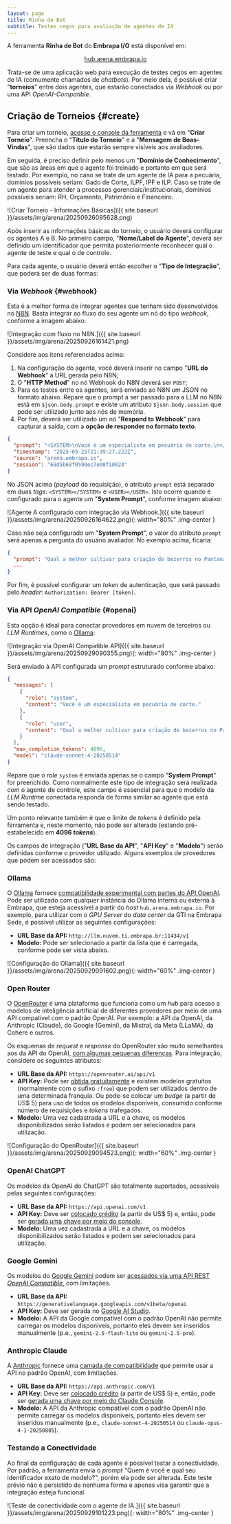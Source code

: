 ```yaml
---
layout: page
title: Rinha de Bot
subtitle: Testes cegos para avaliação de agentes de IA
---
```


<!-- <iframe width="730" height="410" src="https://www.youtube.com/embed/wnN1tiGVcu4" frameborder="0" allow="accelerometer; autoplay; clipboard-write; encrypted-media; gyroscope; picture-in-picture; web-share" allowfullscreen></iframe> -->

A ferramenta **Rinha de Bot** do **Embrapa I/O** está disponível em:

<div style="margin: 0 auto; text-align: center;">
    <a class="btn btn-info btn-lg" href="https://hub.arena.embrapa.io" target="_blank">hub.arena.embrapa.io</a>
</div>

Trata-se de uma aplicação web para execução de testes cegos em agentes de IA (comumente chamados de _chatbots_). Por meio dela, é possível criar "**torneios**" entre dois agentes, que estarão conectados via _Webhook_ ou por uma API _OpenAI-Compatible_.

## Criação de Torneios {#create}

Para criar um torneio, [acesse o console da ferramenta](https://hub.arena.embrapa.io) e vá em "**Criar Torneio**". Preencha o "**Título do Torneio**" e a "**Mensagem de Boas-Vindas**", que são dados que estarão sempre visíveis aos avaliadores.

Em seguida, é preciso definir pelo menos um "**Domínio de Conhecimento**", que são as áreas em que o agente foi treinado e portanto em que será testado. Por exemplo, no caso se trate de um agente de IA para a pecuária, domínios possíveis seriam: Gado de Corte, ILPF, IPF e ILP. Caso se trate de um agente para atender a processos gerenciais/institucionais, domínios possíveis seriam: RH, Orçamento, Patrimônio e Financeiro.

![Criar Torneio - Informações Básicas]({{ site.baseurl }}/assets/img/arena/20250926095628.png)

Após inserir as informações básicas do torneio, o usuário deverá configurar os agentes A e B. No primeiro campo, "**Nome/Label do Agente**", deverá ser definido um identificador que permita posteriormente reconhecer qual o agente de teste e qual o de controle.

Para cada agente, o usuário deverá então escolher o "**Tipo de Integração**", que poderá ser de duas formas:

### Via _Webhook_ {#webhook}

Esta é a melhor forma de integrar agentes que tenham sido desenvolvidos no [N8N](https://n8n.io). Basta integrar ao fluxo do seu agente um nó do tipo _webhook_, conforme a imagem abaixo:

![Integração com fluxo no N8N.]({{ site.baseurl }}/assets/img/arena/20250926161421.png)

Considere aos itens referenciados acima:

1. Na configuração do agente, você deverá inserir no campo "**URL do Webhook**" a URL gerada pelo N8N;
2. O "**HTTP Method**" no nó Webhook do N8N deverá ser `POST`;
3. Para os testes entre os agentes, será enviado ao N8N um JSON no formato abaixo. Repare que o prompt a ser passado para a LLM no N8N está em `$json.body.prompt` e existe um atributo `$json.body.session` que pode ser utilizado junto aos nós de memória.
4. Por fim, deverá ser utilizado um nó "**Respond to Webhook**" para capturar a saída, com a **opção de responder no formato texto**.

```json
{
  "prompt": "<SYSTEM>\nVocê é um especialista em pecuária de corte.\n</SYSTEM>\n\n<USER>\nQual a melhor cultivar para criação de bezerros no Pantanal?\n</USER>",
  "timestamp": "2025-09-25T21:39:27.222Z",
  "source": "arena.embrapa.io",
  "session": "68d5b68f0590ec7e08f10024"
}
```

No JSON acima (_payload_ da requisição), o atributo `prompt` está separado em duas _tags_: `<SYSTEM></SYSTEM>` e `<USER></USER>`. Isto ocorre quando é configurado para o agente um "**System Prompt**", conforme imagem abaixo:

![Agente A configurado com integração via Webhook.]({{ site.baseurl }}/assets/img/arena/20250926164622.png){: width="80%" .img-center }

Caso não seja configurado um "**System Prompt**", o valor do atributo `prompt` será apenas a pergunta do usuário avaliador. No exemplo acima, ficaria:

```json
{
  "prompt": "Qual a melhor cultivar para criação de bezerros no Pantanal?",
  ...
}
```

Por fim, é possível configurar um _token_ de autenticação, que será passado pelo _header_: `Authorization: Bearer [token]`.

### Via API _OpenAI Compatible_ {#openai}

Esta opção é ideal para conectar provedores em nuvem de terceiros ou _LLM Runtimes_, como o [Ollama](https://ollama.com):

![Integração via OpenAI Compatible API]({{ site.baseurl }}/assets/img/arena/20250929090355.png){: width="80%" .img-center }

Será enviado à API configurada um _prompt_ estruturado conforme abaixo:

```json
{
  "messages": [
    {
      "role": "system",
      "content": "Você é um especialista em pecuária de corte."
    },
    {
      "role": "user",
      "content": "Qual a melhor cultivar para criação de bezerros no Pantanal?"
    }
  ],
  "max_completion_tokens": 4096,
  "model": "claude-sonnet-4-20250514"
}
```

Repare que o _role_ `system` é enviada apenas se o campo "**System Prompt**" for preenchido. Como normalmente este tipo de integração será realizada com o agente de controle, este campo é essencial para que o modelo da _LLM Runtime_ conectada responda de forma similar ao agente que está sendo testado.

Um ponto relevante também é que o limite de _tokens_ é definido pela ferramenta e, neste momento, não pode ser alterado (estando pré-estabelecido em **4096 _tokens_**).

Os campos de integração ("**URL Base da API**", "**API Key**" e "**Modelo**") serão definidas conforme o provedor utilizado. Alguns exemplos de provedores que podem ser acessados são:

### Ollama

O [Ollama](https://ollama.com) fornece [compatibilidade experimental com partes do API OpenAI](https://docs.ollama.com/openai). Pode ser utilizado com qualquer instância do Ollama interna ou externa à Embrapa, que esteja acessível a partir do _host_ `hub.arena.embrapa.io`. Por exemplo, para utilizar com o _GPU Server_ do _data center_ da GTI na Embrapa Sede, é possível utilizar as seguintes configurações:

- **URL Base da API:** `http://llm.nuvem.ti.embrapa.br:11434/v1`
- **Modelo:** Pode ser selecionado a partir da lista que é carregada, conforme pode ser vista abaixo.

![Configuração do Ollama]({{ site.baseurl }}/assets/img/arena/20250929091602.png){: width="60%" .img-center }

### Open Router

O [OpenRouter](https://openrouter.ai) é uma plataforma que funciona como um _hub_ para acesso a modelos de inteligência artificial de diferentes provedores por meio de uma API compatível com o padrão OpenAI. Por exemplo: a API da OpenAI, da Anthropic (Claude), do Google (Gemini), da Mistral, da Meta (LLaMA), da Cohere e outros.

Os esquemas de _request_ e _response_ do OpenRouter são muito semelhantes aos da API do OpenAI, [com algumas pequenas diferenças](https://openrouter.ai/docs/api-reference/overview). Para integração, considere os seguintes atributos:

- **URL Base da API:** `https://openrouter.ai/api/v1`
- **API Key:** Pode ser [obtida gratuitamente](https://openrouter.ai/settings/keys) e existem modelos gratuitos (normalmente com o sufixo `:free`) que podem ser utilizados dentro de uma determinada franquia. Ou pode-se colocar um _budge_ (a partir de US$ 5) para uso de todos os modelos disponíveis, consumido conforme número de requisições e _tokens_ trafegados.
- **Modelo:** Uma vez cadastrada a URL e a chave, os modelos disponibilizados serão listados e podem ser selecionados para utilização.

![Configuração do OpenRouter]({{ site.baseurl }}/assets/img/arena/20250929094523.png){: width="60%" .img-center }

### OpenAI ChatGPT

Os modelos da OpenAI do ChatGPT são totalmente suportados, acessíveis pelas seguintes configurações:

- **URL Base da API:** `https://api.openai.com/v1`
- **API Key:** Deve ser [colocado crédito](https://platform.openai.com/settings/organization/billing/overview) (a partir de US$ 5) e, então, pode ser [gerada uma chave por meio do console](https://platform.openai.com/settings/organization/api-keys).
- **Modelo:** Uma vez cadastrada a URL e a chave, os modelos disponibilizados serão listados e podem ser selecionados para utilização.

### Google Gemini

Os modelos do [Google Gemini](https://gemini.google.com) podem ser [acessados via uma API REST _OpenAI Compatible_](https://ai.google.dev/gemini-api/docs/openai), com limitações.

- **URL Base da API:** `https://generativelanguage.googleapis.com/v1beta/openai`
- **API Key:** Deve ser gerada no [Google AI Studio](https://aistudio.google.com/app/api-keys).
- **Modelo:** A API da Google compatível com o padrão OpenAI não permite carregar os modelos disponíveis, portanto eles devem ser inseridos manualmente (p.e., `gemini-2.5-flash-lite` ou `gemini-2.5-pro`).

### Anthropic Claude

A [Anthropic](https://claude.ai) fornece uma [camada de compatibilidade](https://anthropic.mintlify.app/en/api/openai-sdk) que permite usar a API no padrão OpenAI, com limitações.

- **URL Base da API:** `https://api.anthropic.com/v1`
- **API Key:** Deve ser [colocado crédito](https://console.anthropic.com/settings/billing) (a partir de US$ 5) e, então, pode ser [gerada uma chave por meio do Claude Console](https://console.anthropic.com/settings/keys).
- **Modelo:** A API da Anthropic compatível com o padrão OpenAI não permite carregar os modelos disponíveis, portanto eles devem ser inseridos manualmente (p.e., `claude-sonnet-4-20250514` ou `claude-opus-4-1-20250805`).

### Testando a Conectividade

Ao final da configuração de cada agente é possível testar a conectividade. Por padrão, a ferramenta envia o _prompt_ "Quem é você e qual seu identificador exato de modelo?", porém ela pode ser alterada. Este teste prévio não é persistido de nenhuma forma e apenas visa garantir que a integração esteja funcional.

![Teste de conectividade com o agente de IA.]({{ site.baseurl }}/assets/img/arena/20250929101223.png){: width="80%" .img-center }
